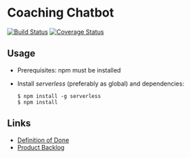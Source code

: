 # Coaching Chatbot
[![Build Status](https://travis-ci.org/kehitysto/coaching-chatbot.svg?branch=dev)](https://travis-ci.org/kehitysto/coaching-chatbot)
[![Coverage Status](https://coveralls.io/repos/github/kehitysto/coaching-chatbot/badge.svg?branch=master)](https://coveralls.io/github/kehitysto/coaching-chatbot?branch=master)

## Usage
 - Prerequisites: npm must be installed
 - Install *serverless* (preferably as global) and dependencies:

    ```
    $ npm install -g serverless
    $ npm install
    ```

## Links
 - [Definition of Done](doc/dod.md)
 - [Product Backlog](https://waffle.io/kehitysto/coaching-chatbot)
